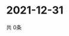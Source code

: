 # 2021-12-31
  共 0条

  <!-- BEGIN -->
  <!-- 最后更新时间Fri Dec 31 2021 19:02:54 GMT+0000 (Coordinated Universal Time) -->
  
  <!-- END -->
  
  